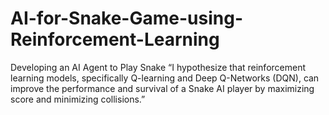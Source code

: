 # AI-for-Snake-Game-using-Reinforcement-Learning
Developing an AI Agent to Play Snake “I hypothesize that reinforcement learning models, specifically Q-learning and Deep Q-Networks (DQN), can improve the performance and survival of a Snake AI player by maximizing score and minimizing collisions.”
